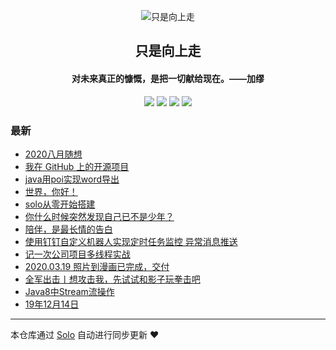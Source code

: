 <p align="center"><img alt="只是向上走" src="https://static.b3log.org/images/brand/solo-32.png"></p><h2 align="center">
只是向上走
</h2>

<h4 align="center">对未来真正的慷慨，是把一切献给现在。——加缪</h4>
<p align="center"><a title="只是向上走" target="_blank" href="https://github.com/carrylee99/solo-blog"><img src="https://img.shields.io/github/last-commit/carrylee99/solo-blog.svg?style=flat-square&color=FF9900"></a>
<a title="GitHub repo size in bytes" target="_blank" href="https://github.com/carrylee99/solo-blog"><img src="https://img.shields.io/github/repo-size/carrylee99/solo-blog.svg?style=flat-square"></a>
<a title="Solo Version" target="_blank" href="https://github.com/88250/solo/releases"><img src="https://img.shields.io/badge/solo-4.3.1-f1e05a.svg?style=flat-square&color=blueviolet"></a>
<a title="Hits" target="_blank" href="https://github.com/88250/hits"><img src="https://hits.b3log.org/carrylee99/solo-blog.svg"></a></p>

### 最新

* [2020八月随想](https://www.liandacj.com/articles/2020/08/25/1598338486885.html)
* [我在 GitHub 上的开源项目](https://www.liandacj.com/my-github-repos)
* [java用poi实现word导出](https://www.liandacj.com/articles/2020/08/21/1597974756527.html)
* [世界，你好！](https://www.liandacj.com/hello-solo)
* [solo从零开始搭建](https://www.liandacj.com/articles/2020/08/20/1597925238935.html)
* [你什么时候突然发现自己已不是少年？](https://www.liandacj.com/articles/2020/04/02/1585835463588.html)
* [陪伴，是最长情的告白](https://www.liandacj.com/articles/2020/03/28/0613.html)
* [使用钉钉自定义机器人实现定时任务监控 异常消息推送](https://www.liandacj.com/articles/2020/03/24/1584979951967.html)
* [记一次公司项目多线程实战](https://www.liandacj.com/articles/2020/03/22/1584852859835.html)
* [2020.03.19 照片到漫画已完成，交付](https://www.liandacj.com/articles/2020/03/19/1584612338264.html)
* [全军出击丨想攻击我，先试试和影子玩拳击吧](https://www.liandacj.com/articles/2020/03/19/1584583741583.html)
* [Java8中Stream流操作](https://www.liandacj.com/articles/2020/01/15/1579072236046.html)
* [19年12月14日](https://www.liandacj.com/articles/2019/12/14/1576292039533.html)



---

本仓库通过 [Solo](https://github.com/88250/solo) 自动进行同步更新 ❤️ 